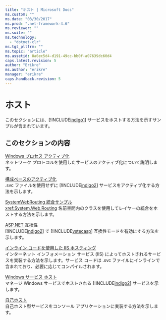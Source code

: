 ```yaml
---
title: "ホスト | Microsoft Docs"
ms.custom: ""
ms.date: "03/30/2017"
ms.prod: ".net-framework-4.6"
ms.reviewer: ""
ms.suite: ""
ms.technology: 
  - "dotnet-clr"
ms.tgt_pltfrm: ""
ms.topic: "article"
ms.assetid: 8a6ec5d4-d191-49cc-bb0f-a07639dc60d4
caps.latest.revision: 5
author: "Erikre"
ms.author: "erikre"
manager: "erikre"
caps.handback.revision: 5
---
```

# ホスト
このセクションには、[!INCLUDE[indigo1](../../../../includes/indigo1-md.md)] サービスをホストする方法を示すサンプルが含まれています。  
  
## このセクションの内容  
 [Windows プロセス アクティブ化](../../../../docs/framework/wcf/samples/windows-process-activation.md)  
 ネットワーク プロトコルを使用したサービスのアクティブ化について説明します。  
  
 [構成ベースのアクティブ化](../../../../docs/framework/wcf/samples/configuration-based-activation.md)  
 .svc ファイルを使用せずに [!INCLUDE[indigo2](../../../../includes/indigo2-md.md)] サービスをアクティブ化する方法を示します。  
  
 [SystemWebRouting 統合サンプル](../../../../docs/framework/wcf/samples/systemwebrouting-integration-sample.md)  
 <xref:System.Web.Routing> 名前空間内のクラスを使用してレイヤーの統合をホストする方法を示します。  
  
 [ASP.NET 互換性](../../../../docs/framework/wcf/samples/aspnet-compatibility.md)  
 [!INCLUDE[indigo2](../../../../includes/indigo2-md.md)] で [!INCLUDE[vstecasp](../../../../includes/vstecasp-md.md)] 互換性モードを有効にする方法を示します。  
  
 [インライン コードを使用した IIS ホスティング](../../../../docs/framework/wcf/samples/iis-hosting-using-inline-code.md)  
 インターネット インフォメーション サービス \(IIS\) によってホストされるサービスを実装する方法を示します。サービス コードは .svc ファイルにインラインで含まれており、必要に応じてコンパイルされます。  
  
 [Windows サービス ホスト](../../../../docs/framework/wcf/samples/windows-service-host.md)  
 マネージ Windows サービスでホストされる [!INCLUDE[indigo2](../../../../includes/indigo2-md.md)] サービスを示します。  
  
 [自己ホスト](../../../../docs/framework/wcf/samples/self-host.md)  
 自己ホスト型サービスをコンソール アプリケーションに実装する方法を示します。
